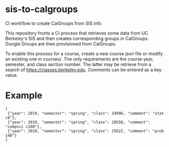 # sis-to-calgroups
CI workflow to create CalGroups from SIS info

This repository fronts a CI process that retrieves some data from
UC Berkeley's SIS and then creates corresponding groups in CalGroups.
Google Groups are then provisioned from CalGroups.

To enable this process for a course, create a new course json file or
modify an existing one in courses/. The only requirements are the course
year, semester, and class section number. The latter may be retrieve from
a search of https://classes.berkeley.edu. Comments can be entered as a key
value.

Example
=======
```
[
 {"year": 2019, "semester": "spring", "class": 24996, "comment": "stat c8"},
 {"year": 2019, "semester": "spring", "class": 28558, "comment": "compsci c100"},
 {"year": 2019, "semester": "spring", "class": 25622, "comment": "prob 140"}
]
```
